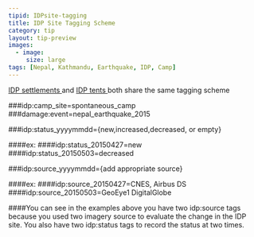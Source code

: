 ```yaml
---
tipid: IDPsite-tagging
title: IDP Site Tagging Scheme
category: tip
layout: tip-preview
images:
  - image:
     size: large
tags: [Nepal, Kathmandu, Earthquake, IDP, Camp]
---
```


<a href="{{ site.baseurl }}/guide/Nepal-IDP-site-updating-guide.html#IDP-update-intro"> IDP settlements </a>and <a href="{{ site.baseurl }}/guide/Nepal-IDP-site-updating-guide.html#IDPtent-update"> IDP tents </a> both share the same tagging scheme

###idp:camp_site=spontaneous_camp
###damage:event=nepal_earthquake_2015

###idp:status_yyyymmdd={new,increased,decreased, or empty}

####ex:
####idp:status_20150427=new
####idp:status_20150503=decreased

###idp:source_yyyymmdd={add appropriate source}

####ex:
####idp:source_20150427=CNES, Airbus DS
####idp:source_20150503=GeoEye1 DigitalGlobe

####You can see in the examples above you have two idp:source tags because you used two imagery source to evaluate the change in the IDP site. You also have two idp:status tags to record the status at two times.
